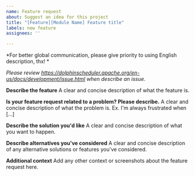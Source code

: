 ```yaml
---
name: Feature request
about: Suggest an idea for this project
title: "[Feature][Module Name] Feature title"
labels: new feature
assignees: ''

---
```


*For better global communication, please give priority to using English description, thx! *

*Please review https://dolphinscheduler.apache.org/en-us/docs/development/issue.html when describe an issue.*

**Describe the feature**
A clear and concise description of what the feature is.

**Is your feature request related to a problem? Please describe.**
A clear and concise description of what the problem is. Ex. I'm always frustrated when [...]

**Describe the solution you'd like**
A clear and concise description of what you want to happen.

**Describe alternatives you've considered**
A clear and concise description of any alternative solutions or features you've considered.

**Additional context**
Add any other context or screenshots about the feature request here.
